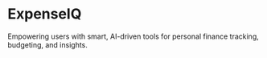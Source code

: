 # ExpenseIQ
Empowering users with smart, AI-driven tools for personal finance tracking, budgeting, and insights.
